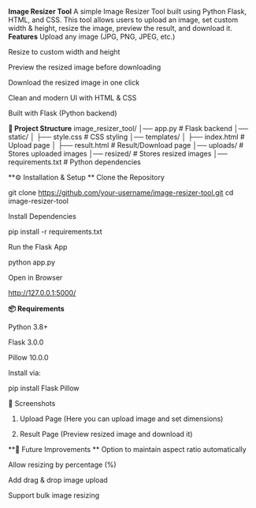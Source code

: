 **Image Resizer Tool** 
A simple Image Resizer Tool built using Python Flask, HTML, and CSS.
This tool allows users to upload an image, set custom width & height, resize the image, preview the result, and download it.
**Features**
Upload any image (JPG, PNG, JPEG, etc.)

Resize to custom width and height

Preview the resized image before downloading

Download the resized image in one click

Clean and modern UI with HTML & CSS

Built with Flask (Python backend)

**📂 Project Structure**
image_resizer_tool/
│── app.py                # Flask backend
│── static/
│   ├── style.css          # CSS styling
│── templates/
│   ├── index.html         # Upload page
│   ├── result.html        # Result/Download page
│── uploads/               # Stores uploaded images
│── resized/               # Stores resized images
│── requirements.txt       # Python dependencies

**⚙️ Installation & Setup
**
Clone the Repository

git clone https://github.com/your-username/image-resizer-tool.git
cd image-resizer-tool


Install Dependencies

pip install -r requirements.txt


Run the Flask App

python app.py


Open in Browser

http://127.0.0.1:5000/

**📦 Requirements**

Python 3.8+

Flask 3.0.0

Pillow 10.0.0

Install via:

pip install Flask Pillow

📸 Screenshots

1. Upload Page
(Here you can upload image and set dimensions)

2. Result Page
(Preview resized image and download it)

**🔮 Future Improvements
**
Option to maintain aspect ratio automatically

Allow resizing by percentage (%)

Add drag & drop image upload

Support bulk image resizing
